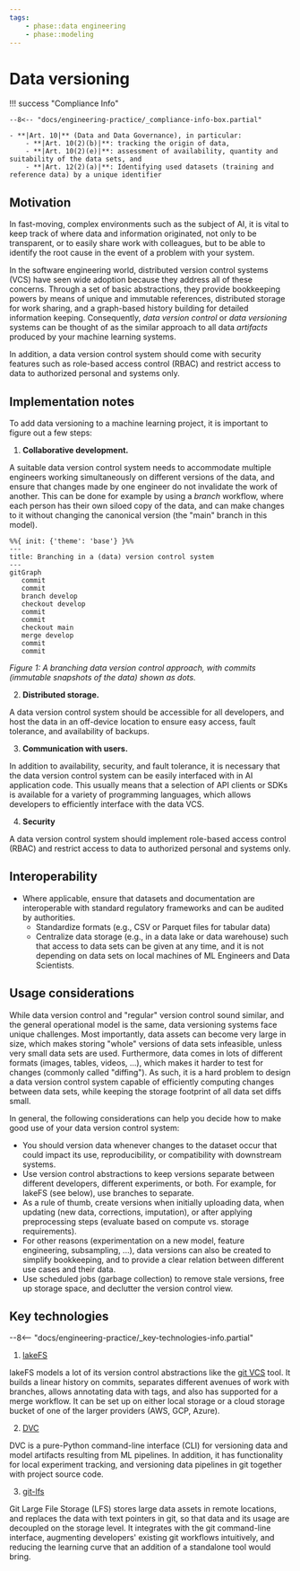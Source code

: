 ```yaml
---
tags:
    - phase::data engineering
    - phase::modeling
---
```


# Data versioning

!!! success "Compliance Info"

    --8<-- "docs/engineering-practice/_compliance-info-box.partial"

    - **|Art. 10|** (Data and Data Governance), in particular:
        - **|Art. 10(2)(b)|**: tracking the origin of data,
        - **|Art. 10(2)(e)|**: assessment of availability, quantity and suitability of the data sets, and
        - **|Art. 12(2)(a)|**: Identifying used datasets (training and reference data) by a unique identifier

## Motivation

In fast-moving, complex environments such as the subject of AI, it is vital to keep track of where data and information originated,
not only to be transparent, or to easily share work with colleagues, but to be able to identify the root cause in the event of a problem with your system.

In the software engineering world, distributed version control systems (VCS) have seen wide adoption because they address all of these concerns.
Through a set of basic abstractions, they provide bookkeeping powers by means of unique and immutable references, distributed storage for work sharing, and a graph-based history building for detailed information keeping.
Consequently, _data version control_ or _data versioning_ systems can be thought of as the similar approach to all data _artifacts_ produced by your machine learning systems.

In addition, a data version control system should come with security features such as role-based access control (RBAC) and restrict access to data to authorized personal and systems only.

## Implementation notes

To add data versioning to a machine learning project, it is important to figure out a few steps:

1. **Collaborative development.**

A suitable data version control system needs to accommodate multiple engineers working simultaneously on different versions of the data, and ensure that changes made by one engineer do not invalidate the work of another.
This can be done for example by using a _branch_ workflow, where each person has their own siloed copy of the data, and can make changes to it without changing the canonical version (the "main" branch in this model).

```mermaid
%%{ init: {'theme': 'base'} }%%
---
title: Branching in a (data) version control system
---
gitGraph
   commit
   commit
   branch develop
   checkout develop
   commit
   commit
   checkout main
   merge develop
   commit
   commit
```

_Figure 1: A branching data version control approach, with commits (immutable snapshots of the data) shown as dots._

2. **Distributed storage.**

A data version control system should be accessible for all developers, and host the data in an off-device location to ensure easy access, fault tolerance, and availability of backups.

3. **Communication with users.**

In addition to availability, security, and fault tolerance, it is necessary that the data version control system can be easily interfaced with in AI application code.
This usually means that a selection of API clients or SDKs is available for a variety of programming languages, which allows developers to efficiently interface with the data VCS.

4. **Security**

A data version control system should implement role-based access control (RBAC) and restrict access to data to authorized personal and systems only.

## Interoperability

-   Where applicable, ensure that datasets and documentation are interoperable with standard regulatory frameworks and can be audited by authorities.
    -   Standardize formats (e.g., CSV or Parquet files for tabular data)
    -   Centralize data storage (e.g., in a data lake or data warehouse) such that access to data sets can be given at any time, and it is not depending on data sets on local machines of ML Engineers and Data Scientists.

## Usage considerations

While data version control and "regular" version control sound similar, and the general operational model is the same, data versioning systems face unique challenges.
Most importantly, data assets can become very large in size, which makes storing "whole" versions of data sets infeasible, unless very small data sets are used.
Furthermore, data comes in lots of different formats (images, tables, videos, ...), which makes it harder to test for changes (commonly called "diffing").
As such, it is a hard problem to design a data version control system capable of efficiently computing changes between data sets, while keeping the storage footprint of all data set diffs small.

In general, the following considerations can help you decide how to make good use of your data version control system:

* You should version data whenever changes to the dataset occur that could impact its use, reproducibility, or compatibility with downstream systems.
* Use version control abstractions to keep versions separate between different developers, different experiments, or both. For example, for lakeFS (see below), use branches to separate.
* As a rule of thumb, create versions when initially uploading data, when updating (new data, corrections, imputation), or after applying preprocessing steps (evaluate based on compute vs. storage requirements).
* For other reasons (experimentation on a new model, feature engineering, subsampling, ...), data versions can also be created to simplify bookkeeping, and to provide a clear relation between different use cases and their data.
* Use scheduled jobs (garbage collection) to remove stale versions, free up storage space, and declutter the version control view.

## Key technologies

--8<-- "docs/engineering-practice/_key-technologies-info.partial"

1. [lakeFS](https://lakefs.io)

lakeFS models a lot of its version control abstractions like the [git VCS](https://git-scm.com/) tool.
It builds a linear history on commits, separates different avenues of work with branches, allows annotating data with tags, and also has supported for a merge workflow.
It can be set up on either local storage or a cloud storage bucket of one of the larger providers (AWS, GCP, Azure).

2. [DVC](https://dvc.org/)

DVC is a pure-Python command-line interface (CLI) for versioning data and model artifacts resulting from ML pipelines.
In addition, it has functionality for local experiment tracking, and versioning data pipelines in git together with project source code.

3. [git-lfs](https://git-lfs.com)

Git Large File Storage (LFS) stores large data assets in remote locations, and replaces the data with text pointers in git, so that data and its usage are decoupled on the storage level.
It integrates with the git command-line interface, augmenting developers' existing git workflows intuitively, and reducing the learning curve that an addition of a standalone tool would bring.
